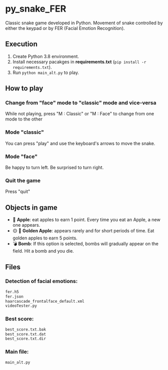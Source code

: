 # py_snake_FER
Classic snake game developed in Python. Movement of snake controlled by either the keypad or by FER (Facial Emotion Recognition). 

## Execution
1. Create Python 3.8 environment.
2. Install necessary pacakges in **requirements.txt** (`pip install -r requirements.txt`).
3. Run `python main_alt.py` to play.

## How to play
### Change from "face" mode to "classic" mode and vice-versa
While not playing, press "M : Classic" or "M : Face" to change from one mode to the other
### Mode "classic"
You can press "play" and use the keyboard's arrows to move the snake.
### Mode "face"
Be happy to turn left. Be surprised to turn right.
### Quit the game
Press "quit"

## Objects in game
 - 🍎 <b>Apple</b>: eat apples to earn 1 point. Every time you eat an Apple, a new one appears.
 - 🟡 🍎 <b>Golden Apple</b>: appears rarely and for short periods of time. Eat golden apples to earn 5 points.
 - 💣 <b>Bomb</b>: If this option is selected, bombs will gradually appear on the field. Hit a bomb and you die.


## Files
### Detection of facial emotions: 
```bash
fer.h5
fer.json
haarcascade_frontalface_default.xml
videoTester.py
```

### Best score:
```bash
best_score.txt.bak
best_score.txt.dat
best_score.txt.dir
```

### Main file:
```bash
main_alt.py
```
